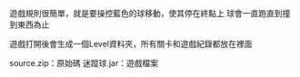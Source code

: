 遊戲規則很簡單，就是要操控藍色的球移動，使其停在終點上
球會一直跑直到撞到東西為止

遊戲打開後會生成一個Level資料夾，所有關卡和遊戲紀錄都放在裡面

source.zip：原始碼
迷蹤球.jar：遊戲檔案

